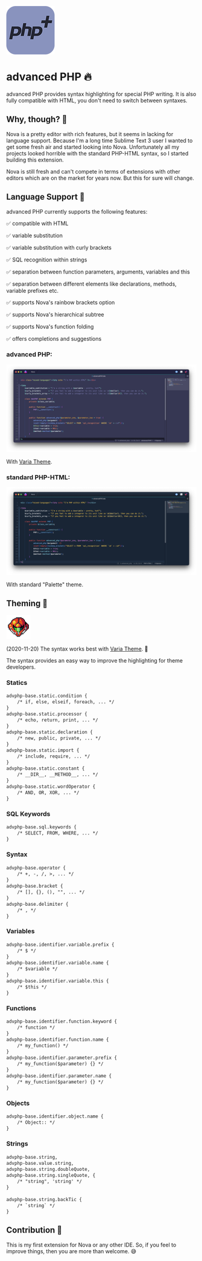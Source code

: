 ![advanced PHP Logo](https://github.com/dennisosaj/advancedphp.novaextension/blob/main/Images/thumb.png?raw=true) 

# advanced PHP 🔥

advanced PHP provides syntax highlighting for special PHP writing. It is also fully compatible with HTML, you don't need to switch between syntaxes.

## Why, though? 🤔

Nova is a pretty editor with rich features, but it seems in lacking for language support. Because I'm a long time Sublime Text 3 user I wanted to get some fresh air and started looking into Nova. Unfortunately all my projects looked horrible with the standard PHP-HTML syntax, so I started building this extension. 

Nova is still fresh and can't compete in terms of extensions with other editors which are on the market for years now. But this for sure will change.

## Language Support 🧩

advanced PHP currently supports the following features:

✅ compatible with HTML

✅ variable substitution

✅ variable substitution with curly brackets

✅ SQL recognition within strings

✅ separation between function parameters, arguments, variables and this

✅ separation between different elements like declarations, methods, variable prefixes etc.

✅ supports Nova's rainbow brackets option

✅ supports Nova's hierarchical subtree 

✅ supports Nova's function folding

✅ offers completions and suggestions

### advanced PHP:
![advanced PHP](https://github.com/dennisosaj/advancedphp.novaextension/blob/main/Images/advphp.png?raw=true) 

With [Varia Theme](https://github.com/dennisosaj/variatheme.novaextension). 

### standard PHP-HTML:
![standard PHP-HTML](https://github.com/dennisosaj/advancedphp.novaextension/blob/main/Images/php-html.png?raw=true) 

With standard "Palette" theme.

## Theming 🎨

![varia Theme](https://github.com/dennisosaj/variatheme.novaextension/blob/main/Images/thumb.png?raw=true)

(2020-11-20) The syntax works best with [Varia Theme](https://github.com/dennisosaj/variatheme.novaextension). 💯

The syntax provides an easy way to improve the highlighting for theme developers.


### Statics
```
advphp-base.static.condition { 
    /* if, else, elseif, foreach, ... */
}
advphp-base.static.processor { 
    /* echo, return, print, ... */
}
advphp-base.static.declaration {
    /* new, public, private, ... */
}
advphp-base.static.import {
    /* include, require, ... */
}
advphp-base.static.constant {
    /* __DIR__, __METHOD__, ... */
}
advphp-base.static.wordOperator {
    /* AND, OR, XOR, ... */
}
```

### SQL Keywords
```
advphp-base.sql.keywords {
    /* SELECT, FROM, WHERE, ... */
}
```

### Syntax
```
advphp-base.operator {
    /* +, -, /, >, ... */
}
advphp-base.bracket {
    /* [], {}, (), "", ... */
}
advphp-base.delimiter {
    /* , */
}
```

### Variables
```
advphp-base.identifier.variable.prefix {
    /* $ */
}
advphp-base.identifier.variable.name {
    /* $variable */
}
advphp-base.identifier.variable.this {
    /* $this */
}
```

### Functions
```
advphp-base.identifier.function.keyword {
    /* function */
}
advphp-base.identifier.function.name {
    /* my_function() */
}
advphp-base.identifier.parameter.prefix {
    /* my_function($parameter) {} */
}
advphp-base.identifier.parameter.name {
    /* my_function($parameter) {} */
}
```

### Objects
```
advphp-base.identifier.object.name {
    /* Object:: */
}
```

### Strings 
```
advphp-base.string,
advphp-base.value.string,
advphp-base.string.doubleQuote,
advphp-base.string.singleQuote, {
    /* "string", 'string' */
}

advphp-base.string.backTic {
    /* `string` */
}
```

## Contribution 🤝
This is my first extension for Nova or any other IDE. So, if you feel to improve things, then you are more than welcome. 😅